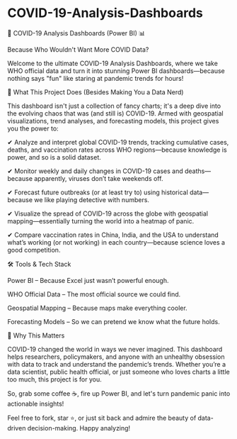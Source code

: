 # COVID-19-Analysis-Dashboards

🦠 COVID-19 Analysis Dashboards (Power BI) 📊

Because Who Wouldn't Want More COVID Data?

Welcome to the ultimate COVID-19 Analysis Dashboards, where we take WHO official data and turn it into stunning Power BI dashboards—because nothing says "fun" like staring at pandemic trends for hours!

🔬 What This Project Does (Besides Making You a Data Nerd)

This dashboard isn't just a collection of fancy charts; it's a deep dive into the evolving chaos that was (and still is) COVID-19. Armed with geospatial visualizations, trend analyses, and forecasting models, this project gives you the power to:

✔ Analyze and interpret global COVID-19 trends, tracking cumulative cases, deaths, and vaccination rates across WHO regions—because knowledge is power, and so is a solid dataset.

✔ Monitor weekly and daily changes in COVID-19 cases and deaths—because apparently, viruses don’t take weekends off.

✔ Forecast future outbreaks (or at least try to) using historical data—because we like playing detective with numbers.

✔ Visualize the spread of COVID-19 across the globe with geospatial mapping—essentially turning the world into a heatmap of panic.

✔ Compare vaccination rates in China, India, and the USA to understand what’s working (or not working) in each country—because science loves a good competition.


🛠️ Tools & Tech Stack

Power BI – Because Excel just wasn’t powerful enough.

WHO Official Data – The most official source we could find.

Geospatial Mapping – Because maps make everything cooler.

Forecasting Models – So we can pretend we know what the future holds.

🚀 Why This Matters

COVID-19 changed the world in ways we never imagined. This dashboard helps researchers, policymakers, and anyone with an unhealthy obsession with data to track and understand the pandemic’s trends. Whether you’re a data scientist, public health official, or just someone who loves charts a little too much, this project is for you.

So, grab some coffee ☕, fire up Power BI, and let's turn pandemic panic into actionable insights!

Feel free to fork, star ⭐, or just sit back and admire the beauty of data-driven decision-making. Happy analyzing!





